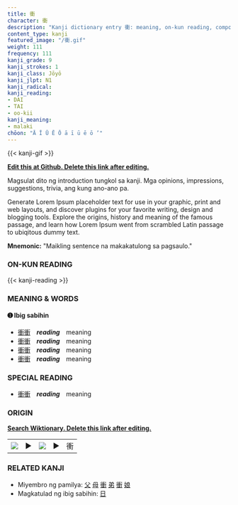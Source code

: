```yaml
---
title: 衝
character: 衝
description: "Kanji dictionary entry 衝: meaning, on-kun reading, compounds, origin, related kanji"
content_type: kanji
featured_image: "/衝.gif"
weight: 111
frequency: 111
kanji_grade: 9
kanji_strokes: 1
kanji_class: Jōyō
kanji_jlpt: N1
kanji_radical: 
kanji_reading: 
- DAI
- TAI
- oo-kii
kanji_meaning:
- malaki
chōon: "Ā Ī Ū Ē Ō ā ī ū ē ō ’"
---
```

[//]: # (Don't edit the line below. Kanji animated GIF code is automatically generated.)
{{< kanji-gif >}}

[//]: # (Edit below this line.)

**[Edit this at Github. Delete this link after editing.](https://github.com/tim0g/tim/tree/main/content/kanji/衝/index.md)**

Magsulat dito ng introduction tungkol sa kanji. Mga opinions, impressions, suggestions, trivia, ang kung ano-ano pa.

Generate Lorem Ipsum placeholder text for use in your graphic, print and web layouts, and discover plugins for your favorite writing, design and blogging tools. Explore the origins, history and meaning of the famous passage, and learn how Lorem Ipsum went from scrambled Latin passage to ubiqitous dummy text.
 
**Mnemonic:** "Maikling sentence na makakatulong sa pagsaulo."

### ON-KUN READING

[//]: # (Don't edit the line below. ON-KUN READING code is automatically generated.)
{{< kanji-reading >}}

### MEANING & WORDS

#### ➊ **Ibig sabihin**
  - [衝](../衝)[衝](../衝)　***reading***　meaning
  - [衝](../衝)[衝](../衝)　***reading***　meaning
  - [衝](../衝)[衝](../衝)　***reading***　meaning
  - [衝](../衝)[衝](../衝)　***reading***　meaning

### SPECIAL READING
  - [衝](../衝)[衝](../衝)　***reading***　meaning

### ORIGIN

**[Search Wiktionary. Delete this link after editing.](https://wiktionary.org/wiki/衝)**
<table class="kanji-table"><tr><td>
<img src="60px-衝-bronze.svg.png">
</td><td>▶</td><td>
<img src="60px-衝-oracle.svg.png">
</td><td>▶</td>
<td class="kanji-origin">衝</td>
</tr></table>

### RELATED KANJI
- Miyembro ng pamilya: [父](../父) [母](../母) [衝](../衝) [弟](../弟) [衝](../衝) [娘](../娘)
- Magkatulad ng ibig sabihin: [日](../日)
